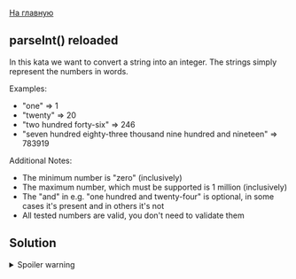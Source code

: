 [На главную](https://github.com/svgaryaev/codewars)

## parseInt() reloaded

In this kata we want to convert a string into an integer. The strings simply represent the numbers in words.

Examples:

- "one" => 1
- "twenty" => 20
- "two hundred forty-six" => 246
- "seven hundred eighty-three thousand nine hundred and nineteen" => 783919

Additional Notes:

- The minimum number is "zero" (inclusively)
- The maximum number, which must be supported is 1 million (inclusively)
- The "and" in e.g. "one hundred and twenty-four" is optional, in some cases it's present and in others it's not
- All tested numbers are valid, you don't need to validate them

## Solution

<details>
<summary>Spoiler warning</summary>

```js
function parseInt(string) {
    const digits = {
        'zero': 0,
        'one': 1,
        'tw': 2,
        'th': 3,
        'fo': 4,
        'fi': 5,
        'si': 6,
        'se': 7,
        'eig': 8,
        'nine': 9
    };
    const exclusions = {
        'ten': 10,
        'eleven': 11,
        'twelve': 12
    };
    const modifiers = {
        'million': 1000000,
        'thousand': 1000,
        'hundred': 100
    };
    const words = string.split(/-| /);
    let result = 0;
    let modifier = 1;

    mainloop:
    while (words.length > 0) {
        const word = words.pop();
        if (word.match(/^and/)) continue;
        if (word in modifiers) {
            modifier = modifier < modifiers[word] ? modifiers[word] : modifier * modifiers[word];
            continue;
        }
        if (word in exclusions) {
            result += exclusions[word] * modifier;
            continue;
        }
        for (let digit in digits) {
            if (word.match(digit)) {
            result += word.match('ty') ?
                digits[digit] * 10 * modifier :
                word.match('teen') ?
                    (digits[digit] + 10) * modifier :
                    digits[digit]  * modifier
            continue mainloop;
            }
        }
    }

    return result;
}
```

</details>
